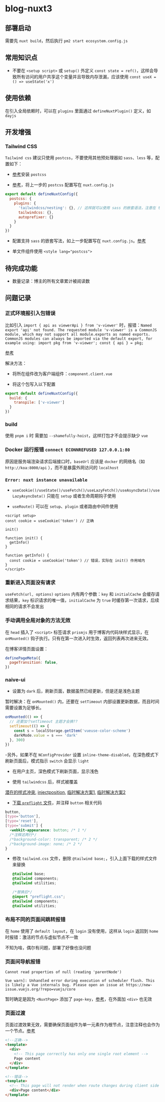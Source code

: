# blog-nuxt3

## 部署启动

需要先 `nuxt build`，然后执行 `pm2 start ecosystem.config.js`

## 常用知识点

- 不要在 `<setup script>` 或 `setup()` 外定义 `const state = ref()`，这样会导致所有访问的用户共享这个变量并且导致内存泄漏，应该使用 `const useX = () => useState('x')`

## 使用依赖

在引入全局依赖时，可以在 `plugins` 里面通过 `defineNuxtPlugin()` 定义，如 `dayjs`

## 开发增强

### Tailwind CSS

`Tailwind css` 建议只使用 `postcss`，不要使用其他预处理器如 `sass`、`less` 等，配置如下：

- [参考](https://www.tailwindcss.cn/docs/installation/using-postcss)安装 `postcss`

- [参考](https://nuxt.com/docs/api/configuration/nuxt-config#postcss)，将上一步的 `postcss` 配置写在 `nuxt.config.js`

```javascript
export default defineNuxtConfig({
  postcss: {
    plugins: {
      'tailwindcss/nesting': {}, // 这样就可以使用 sass 的嵌套语法，注意在 tailwindcss 前面
      tailwindcss: {},
      autoprefixer: {}
    }
  }
})
```

- 配置支持 `sass` 的嵌套写法，如上一步配置写在 `nuxt.config.js`。[参考](https://www.tailwindcss.cn/docs/using-with-preprocessors#nesting)

- 单文件组件使用 `<style lang="postcss">`

## 待完成功能

- 数量记录：博主的所有文章累计被阅读数

## 问题记录

### 正式环境报引入包错误

比如引入 `import { api as viewerApi } from 'v-viewer'` 时，报错：`Named export 'api' not found. The requested module 'v-viewer' is a CommonJS module, which may not support all module.exports as named exports. CommonJS modules can always be imported via the default export, for example using: import pkg from 'v-viewer'; const { api } = pkg;`

[参考](https://nuxt.com/docs/guide/concepts/esm/#troubleshooting-esm-issues)

解决方法：

- 将所在组件改为客户端组件：`component.client.vue`

- 将这个包写入以下配置

```javascript
export default defineNuxtConfig({
  build: {
    transpile: ['v-viewer']
  }
})
```

### build

使用 `pnpm i` 时 需要加 `--shamefully-hoist`，这样打包才不会提示缺少 `vue`

### Docker 运行报错 `connect ECONNREFUSED 127.0.0.1:80`

原因是服务端渲染请求后端接口时，`baseUrl` 应该是 `docker` 的网络名（如 `http://koa:8000/api` ），而不是暴露外网访问的 `localhost`

### `Error: nuxt instance unavailable`

- `useCookie()/useState()/useFetch()/useLazyFetch()/useAsyncData()/useLazyAsyncData()` 只能在 `setup` 或者生命周期钩子使用

- `useRoute()` 可以在 `setup`、`plugin` 或者路由中间件使用

```vue
<script setup>
const cookie = useCookie('token') // 正确

init()

function init() {
  getInfo()
}

function getInfo() {
  const cookie = useCookie('token') // 错误，实际在 init() 作用域内
}
</script>
```

### 重新进入页面没有请求

`useFetch(url, options)` `options` 内有两个参数：`key` 和 `initialCache` 会缓存请求结果，`key` 标识请求的唯一值，`initialCache` 为 `true` 时缓存第一次请求，后续相同的请求不会发出

### 手动调用全局对象的方法无效

在 `head` 插入了 `<script>` 标签请求 `prismjs` 用于博客内代码块样式显示，在 `onMounted()` 钩子执行。只有在第一次进入时生效，返回列表再次进来无效。

在博客详情页面设置：

```javascript
definePageMeta({
  pageTransition: false,
})
```

### naive-ui
- 设置为 `dark` 后，刷新页面，数据虽然已经更新，但是还是浅色主题

暂时解决：在 `onMounted()` 内，还要在 `setTimeout` 内部设置更新数据，而且时间需要设置为足够长。

```javascript
onMounted(() => {
  // 还要加个setTimeout 主题才会换??
  setTimeout(() => {
    const s = localStorage.getItem('vueuse-color-scheme')
    darkMode.value = s === 'dark'
  }, 300)
})
```

  -另外，如果不在 `NConfigProvider` 设置 `inline-theme-disabled`，在深色模式下刷新页面后，模式指示 `switch` 会显示 `light`

  - 在用户主页，深色模式下刷新页面，显示浅色

- 使用 `tailwindcss` 后，样式被覆盖

[潜在的样式冲突](https://www.naiveui.com/zh-CN/light/docs/style-conflict), [injectposition](https://tailwindcss.nuxt.dev/getting-started/options/#injectposition), [临时解决方案1](https://github.com/tailwindlabs/tailwindcss/issues/6602#issuecomment-1029161314), [临时解决方案2](https://www.whidy.net/vite-use-elementplus-and-tailwindcss-best-practice-1st/)

  - [下载 `preflight` 文件](https://unpkg.com/tailwindcss@3.2.4/src/css/preflight.css)，并注释 `button` 相关代码

  ```css
  button,
  [type='button'],
  [type='reset'],
  [type='submit'] {
    -webkit-appearance: button; /* 1 */
    /*注释这两行*/
    /*background-color: transparent; /* 2 */
    /*background-image: none; /* 2 */
  }
  ```

  - 修改 `tailwind.css` 文件，删除 `@tailwind base;`，引入上面下载的样式文件来替换

    ```css
    @tailwind base;
    @tailwind components;
    @tailwind utilities;

    /*替换后*/
    @import "preflight.css";
    @tailwind components;
    @tailwind utilities;
    ```

### 布局不同的页面间跳转报错

在 `home` 使用了 `default layout`，在 `login` 没有使用，这样从 `login` 返回到 `home` 时报错：激活的节点与虚拟节点不一致

不知为啥，偶尔有问题，部署了好像也没问题

### 页面间导航报错

```text
Cannot read properties of null (reading 'parentNode')

Vue warn]: Unhandled error during execution of scheduler flush. This is likely a Vue internals bug. Please open an issue at https://new-issue.vuejs.org/?repo=vuejs/core
```

暂时确定是因为 `<NuxtPage>` 添加了 `page-key`，[参考](https://github.com/nuxt/framework/issues/2985)，在外面加 `<div>` 也无效

### 页面过渡

页面过渡效果无效，需要确保页面组件为单一元素作为根节点，注意注释也会作为一个节点。[参考](https://nuxt.com/docs/guide/directory-structure/pages#usage)

```HTML
<!--正确-->
<template>
  <div>
    <!-- This page correctly has only one single root element -->
    Page content
  </div>
</template>

<!--错误-->
<template>
  <!-- This page will not render when route changes during client side navigation, because of this comment -->
  <div>Page content</div>
</template>
```

